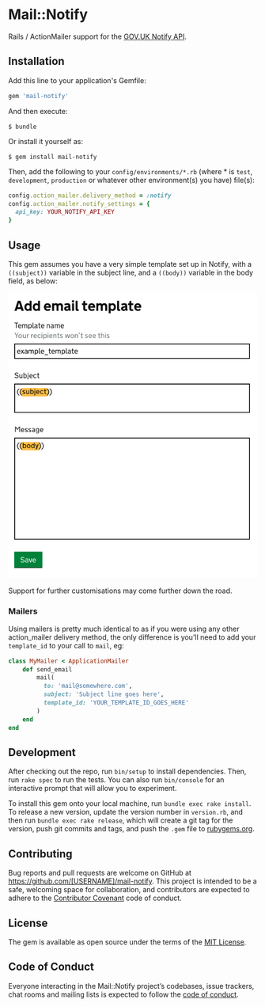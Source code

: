 # Mail::Notify

Rails / ActionMailer support for the [GOV.UK Notify API](https://www.notifications.service.gov.uk).

## Installation

Add this line to your application's Gemfile:

```ruby
gem 'mail-notify'
```

And then execute:

    $ bundle

Or install it yourself as:

    $ gem install mail-notify

Then, add the following to your `config/environments/*.rb` (where * is `test`, `development`, `production` or 
whatever other environment(s) you have) file(s):

```ruby
config.action_mailer.delivery_method = :notify
config.action_mailer.notify_settings = {
  api_key: YOUR_NOTIFY_API_KEY
}
```

## Usage

This gem assumes you have a very simple template set up in Notify, with a `((subject))` variable
in the subject line, and a `((body))` variable in the body field, as below:

![Example screenshot](docs/screenshot.png)

Support for further customisations may come further down the road.

### Mailers

Using mailers is pretty much identical to as if you were using any other action_mailer delivery method, the only difference is you'll need to add your `template_id` to your call to `mail`, eg:

```ruby
class MyMailer < ApplicationMailer
    def send_email
        mail(
          to: 'mail@somewhere.com',
          subject: 'Subject line goes here',
          template_id: 'YOUR_TEMPLATE_ID_GOES_HERE'
        )
    end
end
```

## Development

After checking out the repo, run `bin/setup` to install dependencies. Then, run `rake spec` to run the tests. You can also run `bin/console` for an interactive prompt that will allow you to experiment.

To install this gem onto your local machine, run `bundle exec rake install`. To release a new version, update the version number in `version.rb`, and then run `bundle exec rake release`, which will create a git tag for the version, push git commits and tags, and push the `.gem` file to [rubygems.org](https://rubygems.org).

## Contributing

Bug reports and pull requests are welcome on GitHub at https://github.com/[USERNAME]/mail-notify. This project is intended to be a safe, welcoming space for collaboration, and contributors are expected to adhere to the [Contributor Covenant](http://contributor-covenant.org) code of conduct.

## License

The gem is available as open source under the terms of the [MIT License](https://opensource.org/licenses/MIT).

## Code of Conduct

Everyone interacting in the Mail::Notify project’s codebases, issue trackers, chat rooms and mailing lists is expected to follow the [code of conduct](https://github.com/[USERNAME]/mail-notify/blob/master/CODE_OF_CONDUCT.md).

